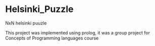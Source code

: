 # Helsinki_Puzzle
NxN helsinki puuzle

This project was implemented using prolog, it was a group project for Concepts of Programming languages course
